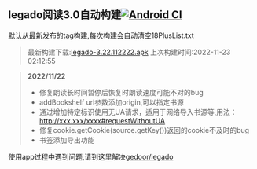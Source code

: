 ## legado阅读3.0自动构建[![Android CI](https://github.com/10bits/gedoor-Build/workflows/Android%20CI/badge.svg)](https://github.com/10bits/gedoor-Build/actions)

默认从最新发布的tag构建,每次构建会自动清空18PlusList.txt

> 最新构建下载:[legado-3.22.112222.apk](https://github.com/EternalTimes/gedoor-Build/releases/download/legado-3.22.112222/legado-3.22.112222.apk) 上次构建时间:2022-11-23 02:12:55
<!--start-->
> **2022/11/22**
> 
> * 修复朗读长时间暂停后恢复时朗读速度可能不对的bug
> * addBookshelf url参数添加origin,可以指定书源
> * 通过增加特定标识使用无UA请求，适用于网络导入书源等,用法：http://xxx.xxx/xxxx#requestWithoutUA
> * 修复cookie.getCookie(source.getKey())返回的cookie不及时的bug
> * 书签添加导出功能
<!--end-->
  
使用app过程中遇到问题,请到这里解决[gedoor/legado](https://github.com/gedoor/legado/issues)

